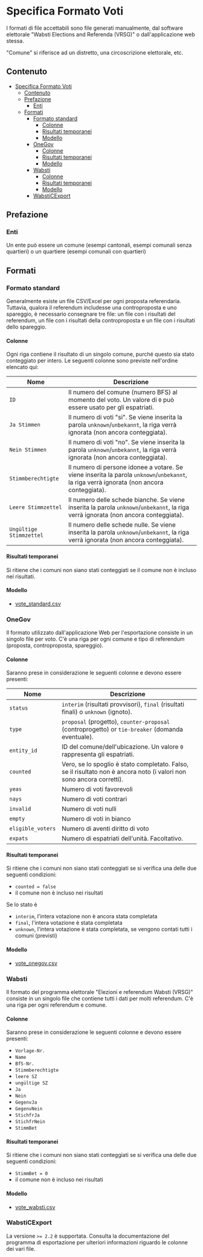 # Specifica Formato Voti

I formati di file accettabili sono file generati manualmente, dal software elettorale "Wabsti Elections and Referenda (VRSG)" o dall'applicazione web stessa.

"Comune" si riferisce ad un distretto, una circoscrizione elettorale, etc.

## Contenuto

<!-- TOC START min:1 max:4 link:true asterisk:false update:true -->
- [Specifica Formato Voti](#specifica-formato-voti)
    - [Contenuto](#contenuto)
    - [Prefazione](#prefazione)
        - [Enti](#enti)
    - [Formati](#formati)
        - [Formato standard](#formato-standard)
            - [Colonne](#colonne)
            - [Risultati temporanei](#risultati-temporanei)
            - [Modello](#modello)
        - [OneGov](#onegov)
            - [Colonne](#colonne-1)
            - [Risultati temporanei](#risultati-temporanei-1)
            - [Modello](#modello-1)
        - [Wabsti](#wabsti)
            - [Colonne](#colonne-2)
            - [Risultati temporanei](#risultati-temporanei-2)
            - [Modello](#modello-2)
        - [WabstiCExport](#wabsticexport)
<!-- TOC END -->

## Prefazione

### Enti

Un ente può essere un comune (esempi cantonali, esempi comunali senza quartieri) o un quartiere (esempi comunali con quartieri)

## Formati

### Formato standard

Generalmente esiste un file CSV/Excel per ogni proposta referendaria. Tuttavia, qualora il referendum includesse una controproposta e uno spareggio, è necessario consegnare tre file: un file con i risultati del referendum, un file con i risultati della controproposta e un file con i risultati dello spareggio.

#### Colonne

Ogni riga contiene il risultato di un singolo comune, purché questo sia stato conteggiato per intero. Le seguenti colonne sono previste nell'ordine elencato qui:

Nome|Descrizione
---|---
`ID`|Il numero del comune (numero BFS) al momento del voto. Un valore di `0` può essere usato per gli espatriati.
`Ja Stimmen`|Il numero di voti "si". Se viene inserita la parola `unknown`/`unbekannt`, la riga verrà ignorata (non ancora conteggiata).
`Nein Stimmen`|Il numero di voti "no". Se viene inserita la parola `unknown`/`unbekannt`, la riga verrà ignorata (non ancora conteggiata).
`Stimmberechtigte`|Il numero di persone idonee a votare. Se viene inserita la parola `unknown`/`unbekannt`, la riga verrà ignorata (non ancora conteggiata).
`Leere Stimmzettel`|Il numero delle schede bianche. Se viene inserita la parola `unknown`/`unbekannt`, la riga verrà ignorata (non ancora conteggiata).
`Ungültige Stimmzettel`|Il numero delle schede nulle. Se viene inserita la parola `unknown`/`unbekannt`, la riga verrà ignorata (non ancora conteggiata).

#### Risultati temporanei

Si ritiene che i comuni non siano stati conteggiati se il comune non è incluso nei risultati.

#### Modello

- [vote_standard.csv](https://github.com/OneGov/onegov-cloud/blob/master/docs/api/election_day/templates/vote_standard.csv)

### OneGov

Il formato utilizzato dall'applicazione Web per l'esportazione consiste in un singolo file per voto. C'è una riga per ogni comune e tipo di referendum (proposta, controproposta, spareggio).

#### Colonne

Saranno prese in considerazione le seguenti colonne e devono essere presenti:

Nome|Descrizione
---|---
`status`|`interim` (risultati provvisori), `final` (risultati finali) o `unknown` (ignoto).
`type`|`proposal` (progetto), `counter-proposal` (controprogetto) or `tie-breaker` (domanda eventuale).
`entity_id`|ID del comune/dell'ubicazione. Un valore `0` rappresenta gli espatriati.
`counted`|Vero, se lo spoglio è stato completato. Falso, se il risultato non è ancora noto (i valori non sono ancora corretti).
`yeas`|Numero di voti favorevoli
`nays`|Numero di voti contrari
`invalid`|Numero di voti nulli
`empty`|Numero di voti in bianco
`eligible_voters`|Numero di aventi diritto di voto
`expats`|Numero di espatriati dell'unità. Facoltativo.


#### Risultati temporanei

Si ritiene che i comuni non siano stati conteggiati se si verifica una delle due seguenti condizioni:
- `counted = false`
- il comune non è incluso nei risultati

Se lo stato è
- `interim`, l'intera votazione non è ancora stata completata
- `final`, l'intera votazione è stata completata
- `unknown`, l'intera votazione è stata completata, se vengono contati tutti i comuni (previsti)

#### Modello

- [vote_onegov.csv](https://github.com/OneGov/onegov-cloud/blob/master/docs/api/election_day/templates/vote_onegov.csv)

### Wabsti

Il formato del programma elettorale "Elezioni e referendum Wabsti (VRSG)" consiste in un singolo file che contiene tutti i dati per molti referendum. C'è una riga per ogni referendum e comune.

#### Colonne

Saranno prese in considerazione le seguenti colonne e devono essere presenti:
- `Vorlage-Nr.`
- `Name`
- `BfS-Nr.`
- `Stimmberechtigte`
- `leere SZ`
- `ungültige SZ`
- `Ja`
- `Nein`
- `GegenvJa`
- `GegenvNein`
- `StichfrJa`
- `StichfrNein`
- `StimmBet`

#### Risultati temporanei

Si ritiene che i comuni non siano stati conteggiati se si verifica una delle due seguenti condizioni:
- `StimmBet = 0`
- il comune non è incluso nei risultati

#### Modello

- [vote_wabsti.csv](https://github.com/OneGov/onegov-cloud/blob/master/docs/api/election_day/templates/vote_wabsti.csv)


### WabstiCExport

La versione `>= 2.2` è supportata. Consulta la documentazione del programma di esportazione per ulteriori informazioni riguardo le colonne dei vari file.

